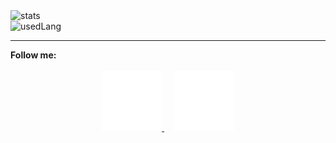   <img src="https://github-readme-stats.vercel.app/api?username=rainstr7&theme=react&hide=stars,prs,issues,contribs&count_private=true&show_icons=true" alt="stats"/>
  <br>
  <img src="https://github-readme-stats.vercel.app/api/top-langs/?username=rainstr7&layout=compact&theme=react&card_width=445" alt="usedLang" />
  <hr>
  <b>Follow me:</b>
  <br>
  <br>
  <div style="text-align: center">
    <a href="https://www.linkedin.com/in/ihahn/" target="_blank">
        <img src="src/linkedIn.svg" alt="logo"/>
    </a>&nbsp;&nbsp;&nbsp;
    <a href="https://t.me/ihahn_dev" target="_blank">
        <img src="src/telegram.svg" alt="logo"/>
    </a>
  </div>
